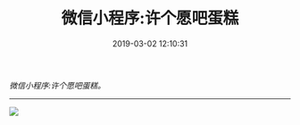 ﻿---
title: 微信小程序:许个愿吧蛋糕
category: 小程序
top: 1
tags:
  - 小程序
date: 2019-03-02 12:10:31
photos: [
            ["http://pr680iup8.bkt.clouddn.com/h_x.jpg"]
        ]
---

*微信小程序:许个愿吧蛋糕。* 

<!-- more -->

---
![](http://pr680iup8.bkt.clouddn.com/h_x_b.jpg)




